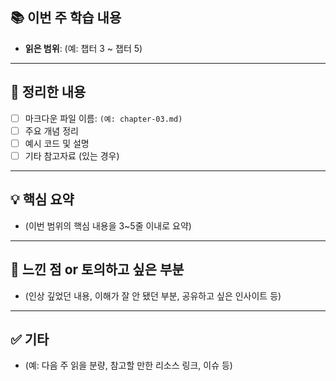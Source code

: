 ## 📚 이번 주 학습 내용

- **읽은 범위**: (예: 챕터 3 ~ 챕터 5)

---

## 📝 정리한 내용

- [ ] 마크다운 파일 이름: `(예: chapter-03.md)`
- [ ] 주요 개념 정리
- [ ] 예시 코드 및 설명
- [ ] 기타 참고자료 (있는 경우)

---

## 💡 핵심 요약

- (이번 범위의 핵심 내용을 3~5줄 이내로 요약)

---

## 🤔 느낀 점 or 토의하고 싶은 부분

- (인상 깊었던 내용, 이해가 잘 안 됐던 부분, 공유하고 싶은 인사이트 등)

---

## ✅ 기타

- (예: 다음 주 읽을 분량, 참고할 만한 리소스 링크, 이슈 등)
